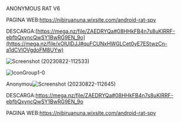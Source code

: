 ANONYMOUS RAT V6

PAGINA WEB:https://nibiruanuna.wixsite.com/android-rat-spy

DESCARGA:[https://mega.nz/file/ZAEDRYQa#08HHkFB4n7s8uKlRRF-ebfbQxyncQwSY1BwRG9EN_9o](https://mega.nz/file/xOlUlDJJ#quFCUNxHWGLCet0yE7EStwzCn-a1dCVIOVgdoFM8UYw)

![Screenshot (20230822-112533)](https://github.com/AndroidRat/Anonymous-Rat-v6/assets/104788786/503d3680-6eb8-45a1-a60b-d7c4bf9d6f9e)




![IconGroup1-0](https://github.com/AndroidRat/Anonymous-Rat-v6/assets/104788786/80d74fc6-2d51-42a6-83c4-5f3187c3f6ff)



Anonymou![Screenshot (20230822-112645)](https://github.com/AndroidRat/Anonymous-Rat-v6/assets/104788786/b8b7d188-a73b-4dc8-936d-492bfc99bfa9)

DESCARGA:https://mega.nz/file/ZAEDRYQa#08HHkFB4n7s8uKlRRF-ebfbQxyncQwSY1BwRG9EN_9o

PAGINA WEB:https://nibiruanuna.wixsite.com/android-rat-spy

